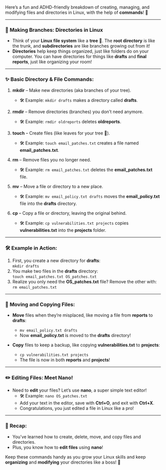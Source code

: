 Here’s a fun and ADHD-friendly breakdown of creating, managing, and modifying files and directories in Linux, with the help of **commands**! 🎉

---

### 🌳 **Making Branches: Directories in Linux**
- Think of your **Linux file system** like a **tree** 🌳. The **root directory** is like the trunk, and **subdirectories** are like branches growing out from it!
- **Directories** help keep things organized, just like folders do on your computer. You can have directories for things like **drafts** and **final reports**, just like organizing your room!

---

### ✨ **Basic Directory & File Commands:**
1. **mkdir** – Make new directories (aka branches of your tree).
   - 🛠️ Example: `mkdir drafts` makes a directory called **drafts**.

2. **rmdir** – Remove directories (branches) you don’t need anymore.
   - 🛠️ Example: `rmdir oldreports` deletes **oldreports**.

3. **touch** – Create files (like leaves for your tree 🌿).
   - 🛠️ Example: `touch email_patches.txt` creates a file named **email_patches.txt**.

4. **rm** – Remove files you no longer need.
   - 🛠️ Example: `rm email_patches.txt` deletes the **email_patches.txt** file.

5. **mv** – Move a file or directory to a new place.
   - 🛠️ Example: `mv email_policy.txt drafts` moves the **email_policy.txt** file into the **drafts** directory.

6. **cp** – Copy a file or directory, leaving the original behind.
   - 🛠️ Example: `cp vulnerabilities.txt projects` copies **vulnerabilities.txt** into the **projects** folder.

---

### 🛠️ **Example in Action:**
1. First, you create a new directory for **drafts**:  
   `mkdir drafts`
2. You make two files in the **drafts** directory:  
   `touch email_patches.txt OS_patches.txt`
3. Realize you only need the **OS_patches.txt** file? Remove the other with:  
   `rm email_patches.txt`

---

### 🔄 **Moving and Copying Files:**
- **Move** files when they’re misplaced, like moving a file from **reports** to **drafts**:
   - `mv email_policy.txt drafts`
   - Now **email_policy.txt** is moved to the **drafts** directory!
  
- **Copy** files to keep a backup, like copying **vulnerabilities.txt** to **projects**:
   - `cp vulnerabilities.txt projects`
   - The file is now in both **reports** and **projects**!

---

### ✏️ **Editing Files: Meet Nano!**
- Need to **edit** your files? Let’s use **nano**, a super simple text editor!
   - 🛠️ Example: `nano OS_patches.txt`
   - Add your text in the editor, save with **Ctrl+O**, and exit with **Ctrl+X**.
   - Congratulations, you just edited a file in Linux like a pro!

---

### 🥳 **Recap:**
- You’ve learned how to create, delete, move, and copy files and directories.
- Plus, you know how to **edit files** using **nano**!
  
Keep these commands handy as you grow your Linux skills and keep **organizing** and **modifying** your directories like a boss! 🎉

